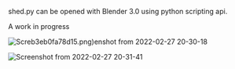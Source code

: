 shed.py can be opened with Blender 3.0 using python scripting api.

A work in progress

![Screb3eb0fa78d15.png)enshot from 2022-02-27 20-30-18](https://user-images.githubusercontent.com/17167992/155899088-1045b9f6-f603-4e83-a30b-b3eb0fa78d15.png)

![Screenshot from 2022-02-27 20-31-41](https://user-images.githubusercontent.com/17167992/155899341-78c17bca-c40f-46b4-82e4-2c1839be1bb5.png)

